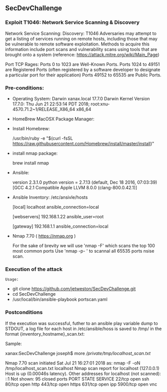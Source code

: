 ## SecDevChallenge

### Exploit T1046: Network Service Scanning & Discovery 

Network Service Scanning:	Discovery:	T1046	Adversaries may attempt to get a listing of services running on remote hosts, including those that may be vulnerable to remote software exploitation. Methods to acquire this information include port scans and vulnerability scans using tools that are brought onto a system (reference: https://attack.mitre.org/wiki/Main_Page)

Port TCP Rages:
Ports 0 to 1023 are Well-Known Ports.
Ports 1024 to 49151 are Registered Ports (often registered by a software developer to designate a particular port for their application)
Ports 49152 to 65535 are Public Ports.

### Pre-conditions:


- Operating System: Darwin xanax.local 17.7.0 Darwin Kernel Version 17.7.0: Thu Jun 21 22:53:14 PDT 2018; root:xnu-4570.71.2~1/RELEASE_X86_64 x86_64

- HomeBrew MacOSX Package Manager:
 - Install Homebrew: 
 
   /usr/bin/ruby -e "$(curl -fsSL https://raw.githubusercontent.com/Homebrew/install/master/install)"
   
 - install nmap package: 
 
    brew install nmap

- Ansible: 

  version 2.3.1.0
  python version = 2.7.13 (default, Dec 18 2016, 07:03:39) [GCC 4.2.1 Compatible Apple LLVM 8.0.0 (clang-800.0.42.1)]
  
  
 - Ansible Inventory: /etc/ansivle/hosts
    
    [local]
    localhost ansible_connection=local

    [webservers]
    192.168.1.22 ansible_user=root

    [gateway]
    192.168.1.1  ansible_connection=local
  
  - Nmap 7.70 ( https://nmap.org )
 
    For the sake of brevity we will use 'nmap -F' which scans the top 100 most common ports 
    Use 'nmap -p- ' to scannal all 65535 ports nsise scan.
  
  
 
  
 ### Execution of the attack

    Usage:

 - git clone https://github.com/jetweston/SecDevChallenge.git
 - cd SecDevChallenge
 - /usr/local/bin/ansible-playbook portscan.yaml
  
### Postconditions

If the execution was successful, futher to an ansible play variable dump to STDOUT, a log file for each host in /etc/ansible/hoss is saved to /tmp/ in the format {inventory_hostname}_scan.txt:

Sample: 

xanax:SecDevChallenge joseph$ more */private/tmp/localhost_scan.txt*

Nmap 7.70 scan initiated Sat Jul 21 16:27:01 2018 as: nmap -F -oN /tmp/localhost_scan.txt localhost
Nmap scan report for localhost (127.0.0.1)
Host is up (0.00046s latency).
Other addresses for localhost (not scanned): ::1
Not shown: 95 closed ports
PORT     STATE SERVICE
22/tcp   open  ssh
80/tcp   open  http
443/tcp  open  https
631/tcp  open  ipp
5900/tcp open  vnc

 
